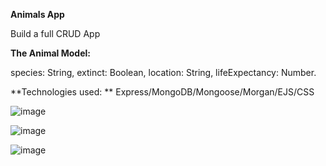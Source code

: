 **Animals App**

Build a full CRUD App 

**The Animal Model:**

species: String,
extinct: Boolean,
location: String,
lifeExpectancy: Number.

**Technologies used: **
Express/MongoDB/Mongoose/Morgan/EJS/CSS

![image](https://github.com/rocknrome/animals/assets/126816805/bceaaf50-8ce5-4741-a8f3-0d8ed24d5016)

![image](https://github.com/rocknrome/animals/assets/126816805/14ab5132-ffdf-4803-93b8-6af411823efd)

![image](https://github.com/rocknrome/animals/assets/126816805/edd6628b-88d9-4475-b15c-d173d6df3908)




